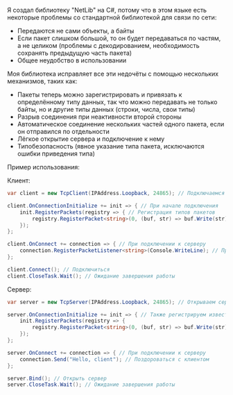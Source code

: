Я создал библиотеку "NetLib" на C#, потому что в этом языке есть некоторые проблемы со стандартной библиотекой для связи по сети:
- Передаются не сами объекты, а байты
- Если пакет слишком большой, то он будет передаваться по частям, а не целиком (проблемы с декодированием, необходимость сохранять предыдущую часть пакета)
- Общее неудобство в использовании

Моя библиотека исправляет все эти недочёты с помощью нескольких механизмов, таких как:
- Пакеты теперь можно зарегистрировать и привязать к определённому типу данных, так что можно передавать не только байты, но и другие типы данных (строки, числа, свои типы)
- Разрыв соединения при неактивности второй стороны
- Автоматическое соединение нескольких частей одного пакета, если он отправился по отдельности
- Лёгкое открытие сервера и подключение к нему
- Типобезопасность (явное указание типа пакета, исключаются ошибки приведения типа)

Пример использования:

Клиент:
```C#
var client = new TcpClient(IPAddress.Loopback, 24865); // Подключаемся к Ip: 127.0.0.1, port: 24865

client.OnConnectionInitialize += init => { // При начале подключения
    init.RegisterPackets(registry => { // Регистрация типов пакетов
        registry.RegisterPacket<string>(0, (buf, str) => buf.Write(str), buf => buf.ReadString()); // Теперь можно получать и отправлять строки!
    });
};

client.OnConnect += connection => { // При подключении к серверу
    connection.RegisterPacketListener<string>(Console.WriteLine); // При получении строки <string>, вывести её в консоль
};

client.Connect(); // Подключиться
client.CloseTask.Wait(); // Ожидание завершения работы
```

Сервер:
```C#
var server = new TcpServer(IPAddress.Loopback, 24865); // Открываем сервер на том-же ip и порте

server.OnConnectionInitialize += init => { // Также регистрируем известные пакеты на сервере
    init.RegisterPackets(registry => {
        registry.RegisterPacket<string>(0, (buf, str) => buf.Write(str), buf => buf.ReadString());
    });
};

server.OnConnect += connection => { // При подключении к серверу
    connection.Send("Hello, client"); // Поздороваться с клиентом
};

server.Bind(); // Открыть сервер
server.CloseTask.Wait(); // Ожидание завершения работы
```
